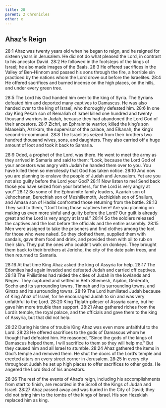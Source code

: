 ```yaml
---
title: 28
parent: 2 Chronicles
other: x
---
```



## Ahaz’s Reign

<a name="28:1">28:1</a> Ahaz was twenty years old when he began to reign, and he reigned for sixteen years in Jerusalem. He did not do what pleased the Lord, in contrast to his ancestor David. <a name="28:2">28:2</a> He followed in the footsteps of the kings of Israel; he also made images of the Baals. <a name="28:3">28:3</a> He offered sacrifices in the Valley of Ben-Hinnom and passed his sons through the fire, a horrible sin practiced by the nations whom the Lord drove out before the Israelites. <a name="28:4">28:4</a> He offered sacrifices and burned incense on the high places, on the hills, and under every green tree.

<a name="28:5">28:5</a> The Lord his God handed him over to the king of Syria. The Syrians defeated him and deported many captives to Damascus. He was also handed over to the king of Israel, who thoroughly defeated him. <a name="28:6">28:6</a> In one day King Pekah son of Remaliah of Israel killed one hundred and twenty thousand warriors in Judah, because they had abandoned the Lord God of their ancestors. <a name="28:7">28:7</a> Zichri, an Ephraimite warrior, killed the king’s son Maaseiah, Azrikam, the supervisor of the palace, and Elkanah, the king’s second-in-command. <a name="28:8">28:8</a> The Israelites seized from their brothers two hundred thousand wives, sons, and daughters. They also carried off a huge amount of loot and took it back to Samaria.

<a name="28:9">28:9</a> Oded, a prophet of the Lord, was there. He went to meet the army as they arrived in Samaria and said to them: “Look, because the Lord God of your ancestors was angry with Judah he handed them over to you. You have killed them so mercilessly that God has taken notice. <a name="28:10">28:10</a> And now you are planning to enslave the people of Judah and Jerusalem. Yet are you not also guilty before the Lord your God? <a name="28:11">28:11</a> Now listen to me! Send back those you have seized from your brothers, for the Lord is very angry at you!” <a name="28:12">28:12</a> So some of the Ephraimite family leaders, Azariah son of Jehochanan, Berechiah son of Meshillemoth, Jechizkiah son of Shallum, and Amasa son of Hadlai confronted those returning from the battle. <a name="28:13">28:13</a> They said to them, “Don’t bring those captives here! Are you planning on making us even more sinful and guilty before the Lord? Our guilt is already great and the Lord is very angry at Israel.” <a name="28:14">28:14</a> So the soldiers released the captives and the loot before the officials and the entire assembly. <a name="28:15">28:15</a> Men were assigned to take the prisoners and find clothes among the loot for those who were naked. So they clothed them, supplied them with sandals, gave them food and drink, and provided them with oil to rub on their skin. They put the ones who couldn’t walk on donkeys. They brought them back to their brothers at Jericho, the city of the date palm trees, and then returned to Samaria.

<a name="28:16">28:16</a> At that time King Ahaz asked the king of Assyria for help. <a name="28:17">28:17</a> The Edomites had again invaded and defeated Judah and carried off captives. <a name="28:18">28:18</a> The Philistines had raided the cities of Judah in the lowlands and Negev. They captured and settled in Beth Shemesh, Aijalon, Gederoth, Socho and its surrounding towns, Timnah and its surrounding towns, and Gimzo and its surrounding towns. <a name="28:19">28:19</a> The Lord humiliated Judah because of King Ahaz of Israel, for he encouraged Judah to sin and was very unfaithful to the Lord. <a name="28:20">28:20</a> King Tiglath-pileser of Assyria came, but he gave him more trouble than support. <a name="28:21">28:21</a> Ahaz gathered riches from the Lord’s temple, the royal palace, and the officials and gave them to the king of Assyria, but that did not help.

<a name="28:22">28:22</a> During his time of trouble King Ahaz was even more unfaithful to the Lord. <a name="28:23">28:23</a> He offered sacrifices to the gods of Damascus whom he thought had defeated him. He reasoned, “Since the gods of the kings of Damascus helped them, I will sacrifice to them so they will help me.” But they caused him and all Israel to stumble. <a name="28:24">28:24</a> Ahaz gathered the items in God’s temple and removed them. He shut the doors of the Lord’s temple and erected altars on every street corner in Jerusalem. <a name="28:25">28:25</a> In every city throughout Judah he set up high places to offer sacrifices to other gods. He angered the Lord God of his ancestors.

<a name="28:26">28:26</a> The rest of the events of Ahaz’s reign, including his accomplishments from start to finish, are recorded in the Scroll of the Kings of Judah and Israel. <a name="28:27">28:27</a> Ahaz passed away and was buried in the City of David; they did not bring him to the tombs of the kings of Israel. His son Hezekiah replaced him as king.